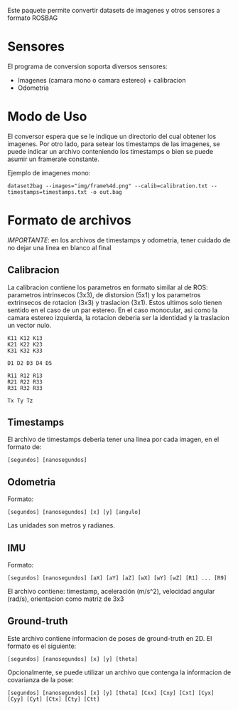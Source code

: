 Este paquete permite convertir datasets de imagenes y otros sensores a formato ROSBAG

# Sensores

El programa de conversion soporta diversos sensores:

* Imagenes (camara mono o camara estereo) + calibracion
* Odometria

# Modo de Uso

El conversor espera que se le indique un directorio del cual obtener los imagenes. Por otro lado, para setear
los timestamps de las imagenes, se puede indicar un archivo conteniendo los timestamps o bien se puede asumir un framerate
constante.

Ejemplo de imagenes mono:

    dataset2bag --images="img/frame%4d.png" --calib=calibration.txt --timestamps=timestamps.txt -o out.bag

# Formato de archivos

*IMPORTANTE*: en los archivos de timestamps y odometria, tener cuidado de no dejar una linea en blanco al final

## Calibracion

La calibracion contiene los parametros en formato similar al de ROS: parametros intrinsecos (3x3), de distorsion (5x1) y los parametros extrinsecos de rotacion (3x3) y traslacion (3x1).
Estos ultimos solo tienen sentido en el caso de un par estereo. En el caso monocular, asi como la camara estereo izquierda, la rotacion deberia ser la identidad y la traslacion un vector nulo.

    K11 K12 K13
    K21 K22 K23
    K31 K32 K33

    D1 D2 D3 D4 D5

    R11 R12 R13
    R21 R22 R33
    R31 R32 R33

    Tx Ty Tz

## Timestamps

El archivo de timestamps deberia tener una linea por cada imagen, en el formato de:

    [segundos] [nanosegundos]

## Odometria

Formato:

    [segundos] [nanosegundos] [x] [y] [angulo]

Las unidades son metros y radianes.

## IMU

Formato:

    [segundos] [nanosegundos] [aX] [aY] [aZ] [wX] [wY] [wZ] [R1] ... [R9]

El archivo contiene: timestamp, aceleración (m/s^2), velocidad angular (rad/s), orientacion como matriz
de 3x3

## Ground-truth

Este archivo contiene informacion de poses de ground-truth en 2D. El formato es el siguiente:

    [segundos] [nanosegundos] [x] [y] [theta]

Opcionalmente, se puede utilizar un archivo que contenga la informacion de covarianza de la pose:

    [segundos] [nanosegundos] [x] [y] [theta] [Cxx] [Cxy] [Cxt] [Cyx] [Cyy] [Cyt] [Ctx] [Cty] [Ctt]



